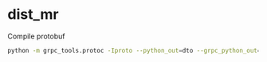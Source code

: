 # dist_mr

Compile protobuf

```bash
python -m grpc_tools.protoc -Iproto --python_out=dto --grpc_python_out=services proto/driver-service.proto
```

